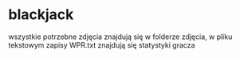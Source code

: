 # blackjack
wszystkie potrzebne zdjęcia znajdują się w folderze zdjęcia, 
w pliku tekstowym zapisy WPR.txt znajdują się statystyki gracza

